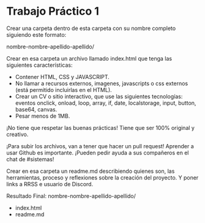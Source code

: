 # Trabajo Práctico 1

Crear una carpeta dentro de esta carpeta con su nombre completo siguiendo este formato:

nombre-nombre-apellido-apellido/

Crear en esa carpeta un archivo llamado index.html que tenga las siguientes características:
- Contener HTML, CSS y JAVASCRIPT.
- No llamar a recursos externos, imagenes, javascripts o css externos (está permitido incluirlas en el HTML).
- Crear un CV o sitio interactivo, que use las siguientes tecnologías: eventos onclick, onload, loop, array, if, date, localstorage, input, button, base64, canvas. 
- Pesar menos de 1MB. 

¡No tiene que respetar las buenas prácticas! Tiene que ser 100% original y creativo. 

¡Para subir los archivos, van a tener que hacer un pull request! Aprender a usar Github es importante. ¡Pueden pedir ayuda a sus compañeros en el chat de #sistemas! 

Crear en esa carpeta un readme.md describiendo quienes son, las herramientas, proceso y reflexiones sobre la creación del proyecto. Y poner links a RRSS e usuario de Discord. 



Resultado Final:
nombre-nombre-apellido-apellido/
- index.html
- readme.md
